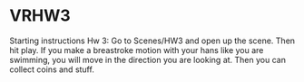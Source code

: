 # VRHW3

Starting instructions
Hw 3: Go to Scenes/HW3 and open up the scene. Then hit play. If you make a breastroke motion with your hans like you are swimming, you will move in the direction you are looking at. Then you can collect coins and stuff.
